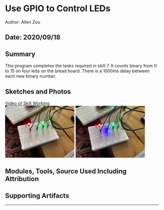 #  Use GPIO to Control LEDs

Author: Allen Zou

Date: 2020/09/18
-----

## Summary
This program completes the tasks required in skill 7. It counts binary from 0 to 15
on four leds on the bread board. There is a 1000ms delay between each new binary number.
 

## Sketches and Photos
[Video of Skill Working](https://drive.google.com/file/d/1RAPiKP6bR2SS86mGvYcB2YHcyeypE06k/preview)
<br>
<img src="./images/led1.jpg" width="45%" />
<img src="./images/led2.jpg" width="45%" />

## Modules, Tools, Source Used Including Attribution


## Supporting Artifacts


-----

